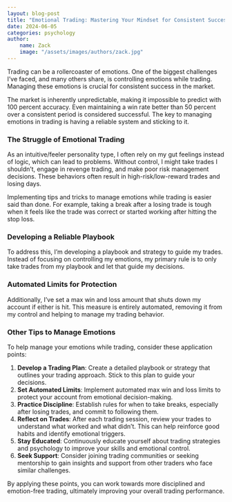 ```yaml
---
layout: blog-post  
title: "Emotional Trading: Mastering Your Mindset for Consistent Success"  
date: 2024-06-05  
categories: psychology
author:
    name: Zack
    image: "/assets/images/authors/zack.jpg"
---
```


Trading can be a rollercoaster of emotions. One of the biggest challenges I’ve faced, and many others share, is controlling emotions while trading. Managing these emotions is crucial for consistent success in the market.

The market is inherently unpredictable, making it impossible to predict with 100 percent accuracy. Even maintaining a win rate better than 50 percent over a consistent period is considered successful. The key to managing emotions in trading is having a reliable system and sticking to it.

### The Struggle of Emotional Trading

As an intuitive/feeler personality type, I often rely on my gut feelings instead of logic, which can lead to problems. Without control, I might take trades I shouldn’t, engage in revenge trading, and make poor risk management decisions. These behaviors often result in high-risk/low-reward trades and losing days.

Implementing tips and tricks to manage emotions while trading is easier said than done. For example, taking a break after a losing trade is tough when it feels like the trade was correct or started working after hitting the stop loss.

### Developing a Reliable Playbook

To address this, I’m developing a playbook and strategy to guide my trades. Instead of focusing on controlling my emotions, my primary rule is to only take trades from my playbook and let that guide my decisions.

### Automated Limits for Protection

Additionally, I’ve set a max win and loss amount that shuts down my account if either is hit. This measure is entirely automated, removing it from my control and helping to manage my trading behavior.


### Other Tips to Manage Emotions
To help manage your emotions while trading, consider these application points:

1. **Develop a Trading Plan**: Create a detailed playbook or strategy that outlines your trading approach. Stick to this plan to guide your decisions.
2. **Set Automated Limits**: Implement automated max win and loss limits to protect your account from emotional decision-making.
3. **Practice Discipline**: Establish rules for when to take breaks, especially after losing trades, and commit to following them.
4. **Reflect on Trades**: After each trading session, review your trades to understand what worked and what didn’t. This can help reinforce good habits and identify emotional triggers.
5. **Stay Educated**: Continuously educate yourself about trading strategies and psychology to improve your skills and emotional control.
6. **Seek Support**: Consider joining trading communities or seeking mentorship to gain insights and support from other traders who face similar challenges.

By applying these points, you can work towards more disciplined and emotion-free trading, ultimately improving your overall trading performance.
